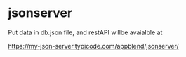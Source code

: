 # jsonserver


Put data in db.json file, and restAPI willbe avaialble at 

https://my-json-server.typicode.com/appblend/jsonserver/

